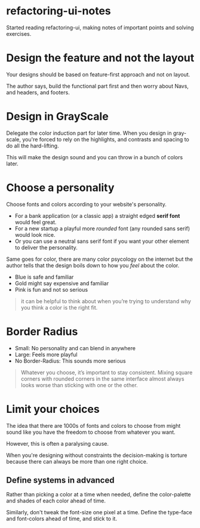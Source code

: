 # refactoring-ui-notes

Started reading refactoring-ui, making notes of important points and solving exercises.

# Design the feature and not the layout

Your designs should be based on feature-first approach and not on layout.

The author says, build the functional part first and then worry about Navs, and headers, and footers.

# Design in GrayScale

Delegate the color induction part for later time. When you design in gray-scale, you're forced to rely on the highlights, and contrasts and spacing to do all the hard-lifting.

This will make the design sound and you can throw in a bunch of colors later.

# Choose a personality

Choose fonts and colors according to your website's personality.

- For a bank application (or a classic app) a straight edged **serif font** would feel great.
- For a new startup a playful more _rounded_ font (any rounded sans serif) would look nice.
- Or you can use a neutral sans serif font if you want your other element to deliver the personality.

Same goes for color, there are many color psycology on the internet but the author tells that the design boils down to how you _feel_ about the color.

- Blue is safe and familiar
- Gold might say expensive and familiar
- Pink is fun and not so serious

> it can be helpful to think about when you’re trying to understand why you think a color is the right fit.

# Border Radius

- Small: No personality and can blend in anywhere
- Large: Feels more playful
- No Border-Radius: This sounds more serious

> Whatever you choose, it’s important to stay consistent. Mixing square corners with rounded corners in the same interface almost always looks worse than sticking with one or the other.

# Limit your choices

The idea that there are 1000s of fonts and colors to choose from might sound like you have the freedom to choose from whatever you want.

However, this is often a paralysing cause.

When you're designing without constraints the decision-making is torture because there can always be more than one right choice.

## Define systems in advanced

Rather than picking a color at a time when needed, define the color-palette and shades of each color ahead of time.

Similarly, don't tweak the font-size one pixel at a time. Define the type-face and font-colors ahead of time, and stick to it.
